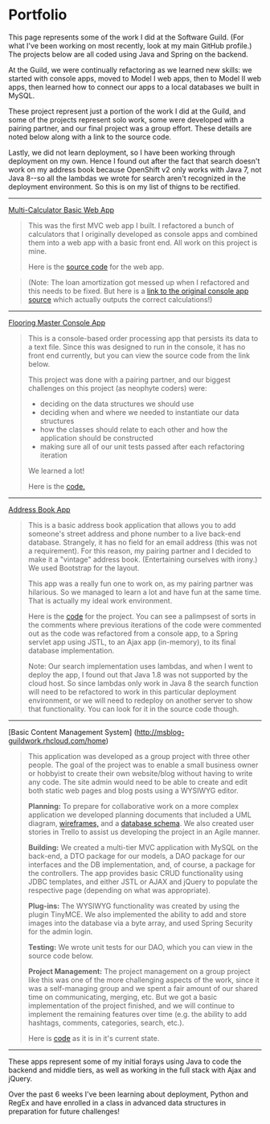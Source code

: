 

# Portfolio

This page represents some of the work I did at the Software Guild. (For what I've been working on most recently, look at my main GitHub profile.) The projects below are all coded using Java and Spring on the backend. 

At the Guild, we were continually refactoring as we learned new skills: we started with console apps, moved to Model I web apps, then to Model II web apps, then learned how to connect our apps to a local databases we built in MySQL. 

These project represent just a portion of the work I did at the Guild, and some of the projects represent solo work, some were developed with a pairing partner, and our final project was a group effort. These details are noted below along with a link to the source code. 

Lastly, we did not learn deployment, so I have been working through deployment on my own. Hence I found out after the fact that search doesn't work on my address book because OpenShift v2 only works with Java 7, not Java 8--so all the lambdas we wrote for search aren't recognized in the deployment environment. So this is on my list of thigns to be rectified.

----------


  [Multi-Calculator Basic Web App](http://multicalculator-guildwork.rhcloud.com/) 

> This was the first MVC web app I built. I refactored a bunch of calculators that I originally developed as console apps and combined them into a web app with a basic front end.  All work on this project is mine. 
> 
> Here is the [source code](https://bitbucket.org/maere/multicalculatorapp) for the web app.

> (Note: The loan amortization got messed up when I refactored and this needs to be fixed. But here is a [link to the original console app source](https://bitbucket.org/maere/loaninterestcalculator) which actually outputs the correct calculations!)


----------


 [Flooring Master Console App](https://bitbucket.org/maere/flooringmastery) 

> This is a console-based order processing app that persists its data to a text file.  Since this was designed to run in the console, it has no front end currently, but you can view the source code from the link below. 
> 
> This project was done with a pairing partner, and our biggest challenges on this project (as neophyte coders) were:
> 
> -  deciding on the data structures we should use
> - deciding when and where we needed to instantiate our data structures
> - how the classes should relate to each other and how the application should be constructed
> - making sure all of our unit tests passed after each refactoring iteration
> 
> We learned a lot!
> 
> Here is the [code.](https://bitbucket.org/maere/flooringmastery)
> 


----------


 [Address Book App](http://addressbook-guildwork.rhcloud.com/) 

> This is a basic address book application that allows you to add someone's street address and phone number to a live back-end database. Strangely, it has no field for an email address (this was not a requirement). For this reason, my pairing partner and I decided to make it a "vintage" address book.   (Entertaining ourselves with irony.) We used Bootstrap for the layout.
> 
> This app was a really fun one to work on, as my pairing partner was hilarious. So we managed to learn a lot and have fun at the same time. That is actually my ideal work environment. 
> 
> Here is the [code](https://github.com/maere/addressbooklocal) for the project. You can see a palimpsest of sorts in the comments where previous iterations of the code were commented out as the code was refactored from a console app, to a Spring servlet app using JSTL, to an Ajax app (in-memory), to its final database implementation. 
> 
> Note:  Our search implementation uses lambdas, and when I went to deploy the app, I found out that Java 1.8 was not supported by the cloud host. So since lambdas only work in Java 8 the search function will need to be refactored to work in this particular deployment environment, or we will need to redeploy on another server to show that functionality.  You can look for it in the source code though.


----------


 [Basic Content Management System] (http://msblog-guildwork.rhcloud.com/home)
 
> This application was developed as a group project with three other people. The goal of the project was to enable a small business owner or hobbyist to create their own website/blog without having to write any code.  The site admin would need to be able to create and edit both static web pages and blog posts using a WYSIWYG editor.  
> 
> **Planning:**
> To prepare for collaborative work on a more complex application we developed planning documents that included a UML diagram, [wireframes,](https://drive.google.com/folderview?id=0ByAbMCGJIwmrdE03eXhSTHhvZnM&usp=sharing) and a [database schema](https://drive.google.com/file/d/0ByAbMCGJIwmrWEFyeWdIVTBOWWc/view?usp=sharing). We also created user stories in Trello to assist us developing the project in an Agile manner.
> 
> **Building:**
> We created a multi-tier MVC application with MySQL on the back-end, a DTO package for our models, a DAO package for our interfaces and the DB implementation, and, of course, a package for the controllers.  The app provides basic CRUD functionality using JDBC templates, and either JSTL or AJAX and jQuery to populate the respective page (depending on what was appropriate).  
> 
> **Plug-ins:**
> The WYSIWYG functionality was created by using the plugin TinyMCE. We also implemented the ability to add and store images into the database via a byte array, and used Spring Security for the admin login.  
> 
> **Testing:**
> We wrote unit tests for our DAO, which you can view in the source code below.
> 
> **Project Management:**
> The project management on a group project like this was one of the more challenging aspects of the work, since it was a self-managing group and we spent a fair amount of our shared time on communicating, merging, etc. But we got a basic implementation of the project finished, and we will continue to implement the remaining features over time (e.g. the ability to add hashtags, comments, categories, search, etc.).
> 
> Here is [code](https://bitbucket.org/maere/cmssource) as it is in it's current state.


----------


These apps represent some of my initial forays using Java to code  the backend and middle tiers, as well as working in the full stack with Ajax and jQuery.  

Over the past 6 weeks I've been learning about deployment, Python and RegEx and have enrolled in a class in advanced data structures in preparation for future challenges!

